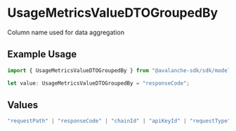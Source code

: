 # UsageMetricsValueDTOGroupedBy

Column name used for data aggregation

## Example Usage

```typescript
import { UsageMetricsValueDTOGroupedBy } from "@avalanche-sdk/sdk/models/components";

let value: UsageMetricsValueDTOGroupedBy = "responseCode";
```

## Values

```typescript
"requestPath" | "responseCode" | "chainId" | "apiKeyId" | "requestType" | "None"
```